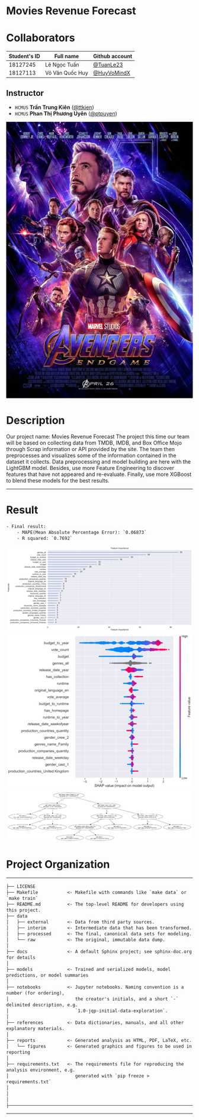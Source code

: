 Movies Revenue Forecast
==============================

# Collaborators
| Student's ID | Full name | Github account|
| ----------- | ----------- | -------------|
| 18127245    | Lê Ngọc Tuấn| [@TuanLe23](https://github.com/Tuan-Lee-23)|
| 18127113   | Võ Văn Quốc Huy |[@HuyVoMindX](https://github.com/HuyVoMindX)|   

## Instructor
- `HCMUS` **Trần Trung Kiên** ([@ttkien](ttkien@fit.hcmus.edu.vn))
- `HCMUS` **Phan Thị Phương Uyên** ([@ptpuyen](ptpuyen@fit.hcmus.edu.vn))

![End semester](https://github.com/Tuan-Lee-23/Data-Science-Final-Project/blob/main/posterfilm.jpg)

# Description
Our project name: Movies Revenue Forecast
The project this time our team will be based on collecting data from TMDB, IMDB, and Box Office Mojo through Scrap information or API provided by the site. The team then preprocesses and visualizes some of the information contained in the dataset it collects. Data preprocessing and model building are here with the LightGBM model. Besides, use more Feature Engineering to discover features that have not appeared and re-evaluate. Finally, use more XGBoost to blend these models for the best results.

---
<div style="page-break-after: always"></div>

# Result
    - Final result:
        - MAPE(Mean Absolute Percentage Error): `0.06873`  
        - R squared: `0.7692`
![final_result](https://github.com/Tuan-Lee-23/Data-Science-Final-Project/blob/main/reports/Final_result.png)
![shap](https://github.com/Tuan-Lee-23/Data-Science-Final-Project/blob/main/reports/SHAP.png)
![tree](https://github.com/Tuan-Lee-23/Data-Science-Final-Project/blob/main/reports/Tree.png)


# Project Organization
------------

    ├── LICENSE
    ├── Makefile           <- Makefile with commands like `make data` or `make train`
    ├── README.md          <- The top-level README for developers using this project.
    ├── data
    │   ├── external       <- Data from third party sources.
    │   ├── interim        <- Intermediate data that has been transformed.
    │   ├── processed      <- The final, canonical data sets for modeling.
    │   └── raw            <- The original, immutable data dump.
    │
    ├── docs               <- A default Sphinx project; see sphinx-doc.org for details
    │
    ├── models             <- Trained and serialized models, model predictions, or model summaries
    │
    ├── notebooks          <- Jupyter notebooks. Naming convention is a number (for ordering),
    │                         the creator's initials, and a short `-` delimited description, e.g.
    │                         `1.0-jqp-initial-data-exploration`.
    │
    ├── references         <- Data dictionaries, manuals, and all other explanatory materials.
    │
    ├── reports            <- Generated analysis as HTML, PDF, LaTeX, etc.
    │   └── figures        <- Generated graphics and figures to be used in reporting
    │
    ├── requirements.txt   <- The requirements file for reproducing the analysis environment, e.g.
    │                         generated with `pip freeze > requirements.txt`
    │
    │
    │
    ├─────────────────────────────────────────────────────────────────────────────────────────────────


--------
